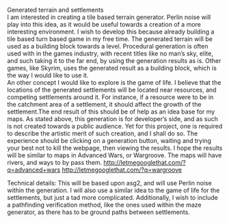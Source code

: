 Generated terrain and settlements  
I am interested in creating a tile based terrain generator. Perlin noise will play into this idea, as it would be useful towards a creation of a more interesting environment.  I wish to develop this because already building a tile based turn based game in my free time. The generated terrain will be used as a building block towards a level. Procedural generation is often used with in the games industry, with recent titles like no man’s sky, elite, and such taking it to the far end, by using the generation results as is. Other games, like Skyrim, uses the generated result as a building block, which is the way I would like to use it.  
An other concept I would like to explore is the game of life. I believe that the locations of the generated settlements will be located near resources, and competing settlements around it. For instance, if a resource were to be in the catchment area of a settlement, it should affect the growth of the settlement.The end result of this should be of help as an idea base for my maps. 
As stated above, this generation is for developer’s side, and as such is not created towards a public audience. Yet for this project, one is required to describe the artistic merit of such creation, and I shall do so. The experience should be clicking on a generation button, waiting and trying your best not to kill the webpage, then viewing the results. I hope the results will be similar to maps in Advanced Wars, or Wargroove. The maps will have rivers, and ways to by pass them. 
http://letmegooglethat.com/?q=advanced+wars 
http://letmegooglethat.com/?q=wargroove 

 
Technical details: 
This will be based upon asg2, and will use Perlin noise within the generation. I will also use a similar idea to the game of life for the settlements, but just a tad more complicated. Additionally, I wish to include a pathfinding verification method, like the ones used within the maze generator, as there has to be ground paths between settlements. 